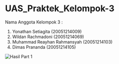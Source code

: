 # UAS_Praktek_Kelompok-3
Nama Anggota Kelompok 3 :
1.	Yonathan Setiagita (20051214009)
2.	Wildan Rachmadoni (20051214069)
3.	Muhammad Reayhan Rahmansyah (20051214103)
4.	Dimas Prananda (20051214105)


![Hasil Part 1](https://user-images.githubusercontent.com/92255509/147387091-3712b9e0-b5aa-4450-b587-0b0d87102e05.jpg)
